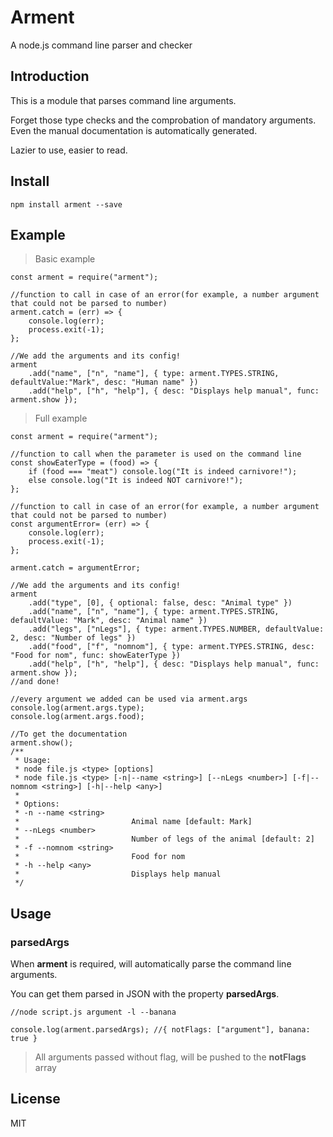 # Arment

A node.js command line parser and checker

## Introduction

This is a module that parses command line arguments. 

Forget those type checks and the comprobation of mandatory arguments. Even the manual documentation is automatically generated.

Lazier to use, easier to read.

## Install

    npm install arment --save

## Example

> Basic example

    const arment = require("arment");

    //function to call in case of an error(for example, a number argument that could not be parsed to number)
    arment.catch = (err) => {
        console.log(err);
        process.exit(-1);
    };

    //We add the arguments and its config!
    arment
        .add("name", ["n", "name"], { type: arment.TYPES.STRING, defaultValue:"Mark", desc: "Human name" })
        .add("help", ["h", "help"], { desc: "Displays help manual", func: arment.show });

> Full example

    const arment = require("arment");

    //function to call when the parameter is used on the command line
    const showEaterType = (food) => {
        if (food === "meat") console.log("It is indeed carnivore!");
        else console.log("It is indeed NOT carnivore!");
    };

    //function to call in case of an error(for example, a number argument that could not be parsed to number)
    const argumentError= (err) => {
        console.log(err);
        process.exit(-1);
    };

    arment.catch = argumentError;

    //We add the arguments and its config!
    arment
        .add("type", [0], { optional: false, desc: "Animal type" })
        .add("name", ["n", "name"], { type: arment.TYPES.STRING, defaultValue: "Mark", desc: "Animal name" })
        .add("legs", ["nLegs"], { type: arment.TYPES.NUMBER, defaultValue: 2, desc: "Number of legs" })
        .add("food", ["f", "nomnom"], { type: arment.TYPES.STRING, desc: "Food for nom", func: showEaterType })
        .add("help", ["h", "help"], { desc: "Displays help manual", func: arment.show });
    //and done!

    //every argument we added can be used via arment.args
    console.log(arment.args.type);
    console.log(arment.args.food);

    //To get the documentation 
    arment.show();
    /**
     * Usage:
     * node file.js <type> [options]
     * node file.js <type> [-n|--name <string>] [--nLegs <number>] [-f|--nomnom <string>] [-h|--help <any>]
     *
     * Options: 
     * -n --name <string>
     *                         Animal name [default: Mark]
     * --nLegs <number>
     *                         Number of legs of the animal [default: 2]
     * -f --nomnom <string>
     *                         Food for nom 
     * -h --help <any>
     *                         Displays help manual 
     */

## Usage

### parsedArgs

When **arment** is required, will automatically parse the command line arguments.

You can get them parsed in JSON with the property **parsedArgs**.

    //node script.js argument -l --banana 

    console.log(arment.parsedArgs); //{ notFlags: ["argument"], banana: true }

>All arguments passed without flag, will be pushed to the **notFlags** array

## License

MIT